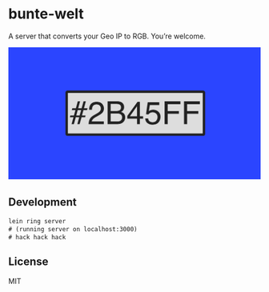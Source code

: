 # bunte-welt

A server that converts your Geo IP to RGB. You’re welcome.

![Bunte Welt](bunte-welt.png)

## Development

    lein ring server
    # (running server on localhost:3000)
    # hack hack hack

## License

MIT